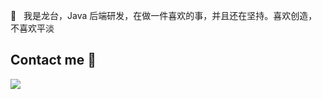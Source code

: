 👋 	&nbsp; 我是龙台，Java 后端研发，在做一件喜欢的事，并且还在坚持。喜欢创造，不喜欢平淡

## Contact me 📱

![](https://github.com/longtai94/House-Notes/blob/main/imgs/%E4%B8%AA%E4%BA%BA%E5%BE%AE%E4%BF%A1%26%E5%85%AC%E4%BC%97%E5%8F%B7.jpg)

<!---
JavaSouce/JavaSouce is a ✨ special ✨ repository because its `README.md` (this file) appears on your GitHub profile.
You can click the Preview link to take a look at your changes.
--->

<!---
---

[![](https://github-readme-stats.vercel.app/api?username=longtai94&show_icons=true&title_color=fff&icon_color=79ff97&text_color=9f9f9f&bg_color=151515)](https://github.com/longtai94)
--->
